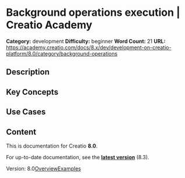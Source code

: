 # Background operations execution | Creatio Academy

**Category:** development **Difficulty:** beginner **Word Count:** 21 **URL:**
https://academy.creatio.com/docs/8.x/dev/development-on-creatio-platform/8.0/category/background-operations

## Description

## Key Concepts

## Use Cases

## Content

This is documentation for Creatio **8.0**.

For up-to-date documentation, see the
**[latest version](/docs/8.x/dev/development-on-creatio-platform/category/background-operations)**
(8.3).

Version:
8.0[Overview](/docs/8.x/dev/development-on-creatio-platform/8.0/back-end-development/data-operations-back-end/execute-operations-in-the-background/overview)[Examples](/docs/8.x/dev/development-on-creatio-platform/8.0/background-operations-examples)
